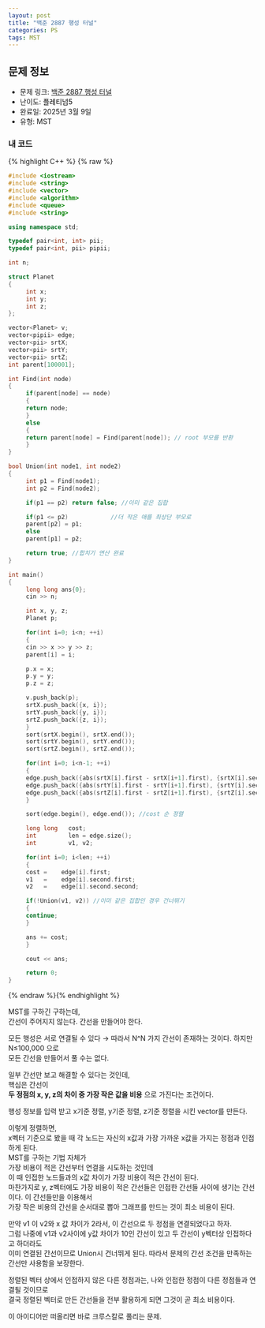 ```yaml
---
layout: post
title: "백준 2887 행성 터널"
categories: PS
tags: MST
---
```


## 문제 정보
- 문제 링크: [백준 2887 행성 터널](https://www.acmicpc.net/problem/2887)
- 난이도: <span style="color:#000000">플레티넘5</span>
- 완료일: 2025년 3월 9일
- 유형: MST

### 내 코드

{% highlight C++ %} {% raw %}
```C++
#include <iostream>
#include <string>
#include <vector>
#include <algorithm>
#include <queue>
#include <string>

using namespace std;

typedef pair<int, int> pii;
typedef pair<int, pii> pipii;

int n;

struct Planet
{
	 int x;
	 int y;
	 int z;
};

vector<Planet> v;
vector<pipii> edge;
vector<pii> srtX;
vector<pii> srtY;
vector<pii> srtZ;
int parent[100001];

int Find(int node)
{
	 if(parent[node] == node)
	 {
	 return node;
	 }
	 else
	 {
	 return parent[node] = Find(parent[node]); // root 부모를 반환
	 }
}

bool Union(int node1, int node2)
{   
	 int p1 = Find(node1);
	 int p2 = Find(node2);

	 if(p1 == p2) return false; //이미 같은 집합

	 if(p1 <= p2)            //더 작은 애를 최상단 부모로
	 parent[p2] = p1;
	 else
	 parent[p1] = p2;

	 return true; //합치기 연산 완료
}

int main()
{
	 long long ans{0};
	 cin >> n;

	 int x, y, z;
	 Planet p;

	 for(int i=0; i<n; ++i)
	 {
	 cin >> x >> y >> z;
	 parent[i] = i;

	 p.x = x;
	 p.y = y;
	 p.z = z;

	 v.push_back(p);
	 srtX.push_back({x, i});
	 srtY.push_back({y, i});
	 srtZ.push_back({z, i});
	 }
	 sort(srtX.begin(), srtX.end());
	 sort(srtY.begin(), srtY.end());
	 sort(srtZ.begin(), srtZ.end());

	 for(int i=0; i<n-1; ++i)
	 {
	 edge.push_back({abs(srtX[i].first - srtX[i+1].first), {srtX[i].second, srtX[i+1].second}}); //{cost, v1, v2}
	 edge.push_back({abs(srtY[i].first - srtY[i+1].first), {srtY[i].second, srtY[i+1].second}});
	 edge.push_back({abs(srtZ[i].first - srtZ[i+1].first), {srtZ[i].second, srtZ[i+1].second}});
	 }

	 sort(edge.begin(), edge.end()); //cost 순 정렬

	 long long   cost;
	 int         len = edge.size();
	 int         v1, v2;

	 for(int i=0; i<len; ++i)
	 {
	 cost =    edge[i].first;
	 v1   =    edge[i].second.first;
	 v2   =    edge[i].second.second;

	 if(!Union(v1, v2)) //이미 같은 집합인 경우 건너뛰기
	 {
	 continue;
	 }

	 ans += cost;
	 }

	 cout << ans;

	 return 0;
}
```
{% endraw %}{% endhighlight %}

MST를 구하긴 구하는데,  
간선이 주어지지 않는다. 간선을 만들어야 한다.  

모든 행성은 서로 연결될 수 있다 → 따라서 N^N 가지 간선이 존재하는 것이다. 하지만 N≤100,000 으로   
모든 간선을 만들어서 풀 수는 없다.  

일부 간선만 보고 해결할 수 있다는 것인데,  
핵심은 간선이   
**두 정점의 x, y, z의 차이 중 가장 작은 값을 비용** 으로 가진다는 조건이다.

행성 정보를 입력 받고 x기준 정렬, y기준 정렬, z기준 정렬을 시킨 vector를 만든다.

이렇게 정렬하면,  
x벡터 기준으로 봤을 때 각 노드는 자신의 x값과 가장 가까운 x값을 가지는 정점과 인접하게 된다.  
MST를 구하는 기법 자체가   
가장 비용이 적은 간선부터 연결을 시도하는 것인데  
이 때 인접한 노드들과의 x값 차이가 가장 비용이 적은 간선이 된다.  
마찬가지로 y, z벡터에도 가장 비용이 적은 간선들은 인접한 간선들 사이에 생기는 간선이다. 이 간선들만을 이용해서   
가장 작은 비용의 간선을 순서대로 뽑아 그래프를 만드는 것이 최소 비용이 된다.

만약 v1 이 v2와 x 값 차이가 2라서, 이 간선으로 두 정점을 연결되었다고 하자.  
그럼 나중에 v1과 v2사이에 y값 차이가 10인 간선이 있고 두 간선이 y벡터상 인접하다고 하더라도  
이미 연결된 간선이므로 Union시 건너뛰게 된다. 따라서 문제의 간선 조건을 만족하는 간선만 사용함을 보장한다.  

정렬된 벡터 상에서 인접하지 않은 다른 정점과는, 나와 인접한 정점이 다른 정점들과 연결될 것이므로   
결국 정렬된 벡터로 만든 간선들을 전부 활용하게 되면 그것이 곧 최소 비용이다.  

이 아이디어만 떠올리면 바로 크루스칼로 풀리는 문제.
